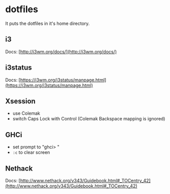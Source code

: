 # dotfiles

It puts the dotfiles in it's home directory.

## i3

Docs: [http://i3wm.org/docs/](http://i3wm.org/docs/)

## i3status

Docs: [https://i3wm.org/i3status/manpage.html](https://i3wm.org/i3status/manpage.html)

## Xsession

  - use Colemak
  - switch Caps Lock with Control (Colemak Backspace mapping is ignored)

## GHCi

  - set prompt to "ghci> "
  - `:c` to clear screen

## Nethack

Docs: [http://www.nethack.org/v343/Guidebook.html#_TOCentry_42](http://www.nethack.org/v343/Guidebook.html#_TOCentry_42)
